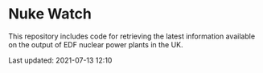 # Nuke Watch

This repository includes code for retrieving the latest information available on the output of EDF nuclear power plants in the UK.

Last updated: 2021-07-13 12:10